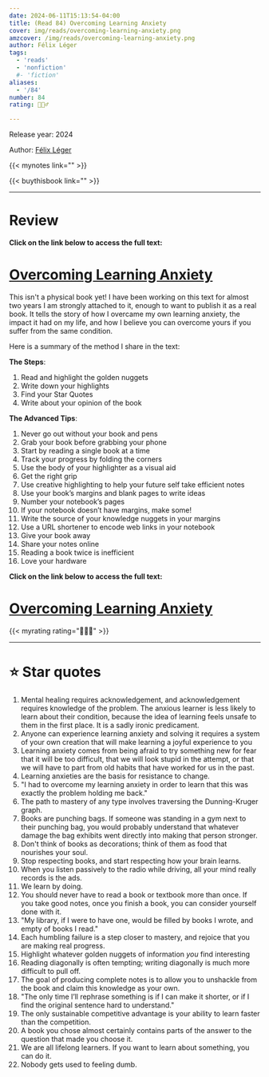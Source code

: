 ```yaml
---
date: 2024-06-11T15:13:54-04:00
title: (Read 84) Overcoming Learning Anxiety
cover: img/reads/overcoming-learning-anxiety.png
amzcover: /img/reads/overcoming-learning-anxiety.png
author: Félix Léger
tags:
  - 'reads'
  - 'nonfiction'
  #- 'fiction'
aliases:
  - '/84'
number: 84
rating: 🙋🏻‍♂️

---
```


Release year: 2024

Author: [Félix Léger](https://felixleger.com)

{{< mynotes link="" >}}

{{< buythisbook link="" >}}

---

# Review

**Click on the link below to access the full text:**

# [Overcoming Learning Anxiety](/overcoming-learning-anxiety)


This isn't a physical book yet! I have been working on this text for
almost two years I am strongly attached to it, enough to want to publish it as a real book. It tells the
story of how I overcame my own learning anxiety, the impact it had on my
life, and how I believe you can overcome yours if you suffer from the
same condition.

Here is a summary of the method I share in the text:

**The Steps**:
1. Read and highlight the golden nuggets
1. Write down your highlights
1. Find your Star Quotes
1. Write about your opinion of the book


**The Advanced Tips**:

1. Never go out without your book and pens
1. Grab your book before grabbing your phone
1. Start by reading a single book at a time
1. Track your progress by folding the corners
1. Use the body of your highlighter as a visual aid
1. Get the right grip
1. Use creative highlighting to help your future self take efficient notes
1. Use your book’s margins and blank pages to write ideas
1. Number your notebook’s pages
1. If your notebook doesn’t have margins, make some!
1. Write the source of your knowledge nuggets in your margins
1. Use a URL shortener to encode web links in your notebook
1. Give your book away
1. Share your notes online
1. Reading a book twice is inefficient
1. Love your hardware

**Click on the link below to access the full text:**

# [Overcoming Learning Anxiety](/overcoming-learning-anxiety)


{{< myrating rating="🙋🏻‍♂️" >}}

---

# :star: Star quotes

1. Mental healing requires acknowledgement, and acknowledgement requires knowledge of the problem. The anxious learner is less likely to learn about their condition, because the idea of learning feels unsafe to them in the first place. It is a sadly ironic predicament.
1. Anyone can experience learning anxiety and solving it requires a system of your own creation that will make learning a joyful experience to you
1. Learning anxiety comes from being afraid to try something new for fear that it will be too difficult, that we will look stupid in the attempt, or that we will have to part from old habits that have worked for us in the past.
1. Learning anxieties are the basis for resistance to change.
1. "I had to overcome my learning anxiety in order to learn that this
   was exactly the problem holding me back."
1. The path to mastery of any type involves traversing the
   Dunning-Kruger graph.
1. Books are punching bags. If someone was standing in a gym next to their punching bag, you would probably understand that whatever damage the bag exhibits went directly into making that person stronger.
1. Don't think of books as decorations; think of them as food that
   nourishes your soul.
1. Stop respecting books, and start respecting how your brain learns.
1. When you listen passively to the radio while driving, all your mind
   really records is the ads.
1. We learn by doing.
1. You should never have to read a book or textbook more than once. If you take good notes, once you finish a book, you can consider yourself done with it.
1. "My library, if I were to have one, would be filled by books I wrote, and empty of books I read."
1. Each humbling failure is a step closer to mastery, and rejoice that you are making real progress.
1. Highlight whatever golden nuggets of information *you* find interesting
1. Reading diagonally is often tempting; writing diagonally is much more difficult to pull off.
1. The goal of producing complete notes is to allow you to unshackle from the book and claim this knowledge as your own.
1. "The only time I’ll rephrase something is if I can make it shorter,
   or if I find the original sentence hard to understand."
1. The only sustainable competitive advantage is your ability to learn faster than the competition.
1. A book you chose almost certainly contains parts of the answer to the question that made you choose it.
1. We are all lifelong learners. If you want to learn about something, you can do it.
1. Nobody gets used to feeling dumb.
